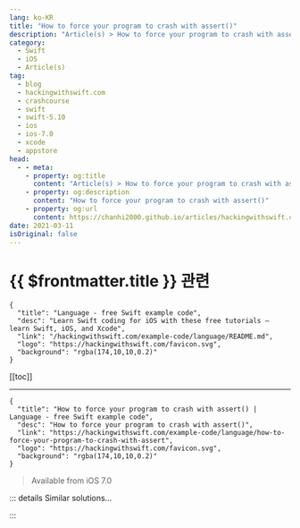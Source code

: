 ```yaml
---
lang: ko-KR
title: "How to force your program to crash with assert()"
description: "Article(s) > How to force your program to crash with assert()"
category:
  - Swift
  - iOS
  - Article(s)
tag: 
  - blog
  - hackingwithswift.com
  - crashcourse
  - swift
  - swift-5.10
  - ios
  - ios-7.0
  - xcode
  - appstore
head:
  - - meta:
    - property: og:title
      content: "Article(s) > How to force your program to crash with assert()"
    - property: og:description
      content: "How to force your program to crash with assert()"
    - property: og:url
      content: https://chanhi2000.github.io/articles/hackingwithswift.com/example-code/language/how-to-force-your-program-to-crash-with-assert.html
date: 2021-03-11
isOriginal: false
---
```


# {{ $frontmatter.title }} 관련

```component VPCard
{
  "title": "Language - free Swift example code",
  "desc": "Learn Swift coding for iOS with these free tutorials – learn Swift, iOS, and Xcode",
  "link": "/hackingwithswift.com/example-code/language/README.md",
  "logo": "https://hackingwithswift.com/favicon.svg",
  "background": "rgba(174,10,10,0.2)"
}
```

[[toc]]

---

```component VPCard
{
  "title": "How to force your program to crash with assert() | Language - free Swift example code",
  "desc": "How to force your program to crash with assert()",
  "link": "https://hackingwithswift.com/example-code/language/how-to-force-your-program-to-crash-with-assert",
  "logo": "https://hackingwithswift.com/favicon.svg",
  "background": "rgba(174,10,10,0.2)"
}
```

> Available from iOS 7.0

<!-- TODO: 작성 -->

<!-- 
This might seem like a strange topic – after all, why would anyone want their program to crash? Well, the answer is two-fold.

First, if something has gone wrong that leaves your program in an unsafe state, continuing might mean corrupting user data.

Second, if you're debugging your app (i.e., it's still in development), having your app refuse to continue if a serious problem is found is a huge advantage and a very common way to spot problems.

Swift lets you force an app crash using the `assert()` function. This takes two parameters: a condition to check, and a message to print if the assertion fails. Helpfully, any calls to `assert()` are ignored when your app is compiled in release mode (i.e., for the App Store), which means these checks have no impact on your code's final performance.

Here are two examples of `assert()` being used:

```swift
assert(1 == 1, "Maths failure!")
assert(1 == 2, "Maths failure!")
```

The first one asserts that 1 is equal to 1, which is clearly true, so nothing will happen. The second one asserts that 1 is equal to 2, which is clearly false, so that assertion will fail: your app will halt, and the message "Maths failure!" will be printed out to help you identify the problem.

Because assertions are ignored in release builds, you don't need to worry about running expensive checks in your assertions. For example:

```swift
assert(myReallySlowMethod() == true, "The slow method returned false, which is a bad thing!")
```

In release builds, that code will never be run, so you won't see any performance impact.

-->

::: details Similar solutions…

<!--
/example-code/language/how-to-force-a-crash-using-fatalerror">How to force a crash using fatalError() 
/example-code/system/how-to-run-code-when-your-app-is-terminated">How to run code when your app is terminated 
/example-code/language/how-to-check-your-program-state-using-precondition">How to check your program state using precondition() 
/example-code/system/how-to-run-an-external-program-using-process">How to run an external program using Process 
/example-code/uikit/how-to-localize-your-ios-app">How to localize your iOS app</a>
-->

:::

